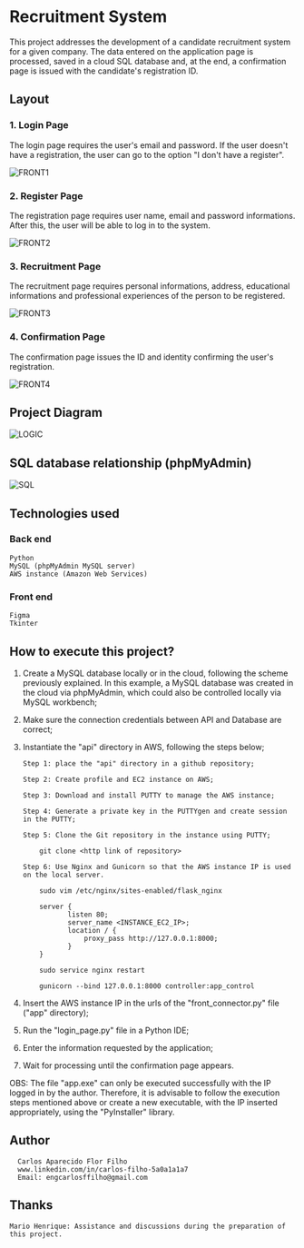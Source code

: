 # Recruitment System
This project addresses the development of a candidate recruitment system for a given company. The data entered on the application page is processed, saved in a cloud SQL database and, at the end, a confirmation page is issued with the candidate's registration ID.

## Layout

### 1. Login Page
The login page requires the user's email and password. If the user doesn't have a registration, the user can go to the option "I don't have a register".

![FRONT1](https://github.com/CarlosFFilho/recruitment-register_system/blob/main/app/images/login_page_example.png)

### 2. Register Page
The registration page requires user name, email and password informations. After this, the user will be able to log in to the system.

![FRONT2](https://github.com/CarlosFFilho/recruitment-register_system/blob/main/app/images/register_page_example.png)

### 3. Recruitment Page
The recruitment page requires personal informations, address, educational informations and professional experiences of the person to be registered.

![FRONT3](https://github.com/CarlosFFilho/recruitment-register_system/blob/main/app/images/recruitment_page_example.png)

### 4. Confirmation Page
The confirmation page issues the ID and identity confirming the user's registration.

![FRONT4](https://github.com/CarlosFFilho/recruitment-register_system/blob/main/app/images/confirmation_page_example.png)

## Project Diagram
![LOGIC](https://github.com/CarlosFFilho/recruitment-register_system/blob/main/app/images/diagram_of_project.png)

## SQL database relationship (phpMyAdmin)
![SQL](https://github.com/CarlosFFilho/recruitment-register_system/blob/main/app/images/sql_database_relationship.png)

## Technologies used
### Back end
    Python
    MySQL (phpMyAdmin MySQL server)
    AWS instance (Amazon Web Services)
    
### Front end
    Figma
    Tkinter

## How to execute this project?
  1. Create a MySQL database locally or in the cloud, following the scheme previously explained. In this example, a MySQL database was created in the cloud via phpMyAdmin, which could also be controlled locally via MySQL workbench;
  
  2. Make sure the connection credentials between API and Database are correct;
    
  3. Instantiate the "api" directory in AWS, following the steps below;

         Step 1: place the "api" directory in a github repository;
     
         Step 2: Create profile and EC2 instance on AWS;
     
         Step 3: Download and install PUTTY to manage the AWS instance;

         Step 4: Generate a private key in the PUTTYgen and create session in the PUTTY;
     
         Step 5: Clone the Git repository in the instance using PUTTY;

             git clone <http link of repository>
     
         Step 6: Use Nginx and Gunicorn so that the AWS instance IP is used on the local server.

             sudo vim /etc/nginx/sites-enabled/flask_nginx

             server {
                    listen 80;   
                    server_name <INSTANCE_EC2_IP>;    
                    location / {        
                        proxy_pass http://127.0.0.1:8000;    
                    }
             }

             sudo service nginx restart

             gunicorn --bind 127.0.0.1:8000 controller:app_control
     
  
  5. Insert the AWS instance IP in the urls of the "front_connector.py" file ("app" directory);
  
  6. Run the "login_page.py" file in a Python IDE;
  
  7. Enter the information requested by the application;
  
  8. Wait for processing until the confirmation page appears.

OBS: The file "app.exe" can only be executed successfully with the IP logged in by the author. Therefore, it is advisable to follow the execution steps mentioned above or create a new executable, with the IP inserted appropriately, using the "PyInstaller" library.

## Author

      Carlos Aparecido Flor Filho
      www.linkedin.com/in/carlos-filho-5a0a1a1a7
      Email: engcarlosffilho@gmail.com

## Thanks

    Mario Henrique: Assistance and discussions during the preparation of this project.
